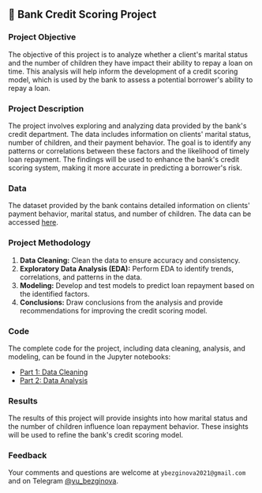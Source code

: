 ## 🏦 **Bank Credit Scoring Project**

### **Project Objective**
The objective of this project is to analyze whether a client's marital status and the number of children they have impact their ability to repay a loan on time. This analysis will help inform the development of a credit scoring model, which is used by the bank to assess a potential borrower's ability to repay a loan.

### **Project Description**
The project involves exploring and analyzing data provided by the bank's credit department. The data includes information on clients' marital status, number of children, and their payment behavior. The goal is to identify any patterns or correlations between these factors and the likelihood of timely loan repayment. The findings will be used to enhance the bank's credit scoring system, making it more accurate in predicting a borrower's risk.

### **Data**
The dataset provided by the bank contains detailed information on clients' payment behavior, marital status, and number of children. The data can be accessed [here](https://github.com/ybezginova2016/DA_2_bank-credit-scoring/blob/main/data_bank_scoring_project.csv).

### **Project Methodology**
1. **Data Cleaning:** Clean the data to ensure accuracy and consistency.
2. **Exploratory Data Analysis (EDA):** Perform EDA to identify trends, correlations, and patterns in the data.
3. **Modeling:** Develop and test models to predict loan repayment based on the identified factors.
4. **Conclusions:** Draw conclusions from the analysis and provide recommendations for improving the credit scoring model.

### **Code**
The complete code for the project, including data cleaning, analysis, and modeling, can be found in the Jupyter notebooks:
- [Part 1: Data Cleaning](https://github.com/ybezginova2016/DA_2_bank-credit-scoring/blob/main/data%20cleaning%20(part%201).ipynb)
- [Part 2: Data Analysis](https://github.com/ybezginova2016/DA_2_bank-credit-scoring/blob/main/data%20analysis%20(part%202).ipynb)

### **Results**
The results of this project will provide insights into how marital status and the number of children influence loan repayment behavior. These insights will be used to refine the bank's credit scoring model.

### **Feedback**
Your comments and questions are welcome at `ybezginova2021@gmail.com` and on Telegram [@yu_bezginova](https://t.me/ybezginova).
